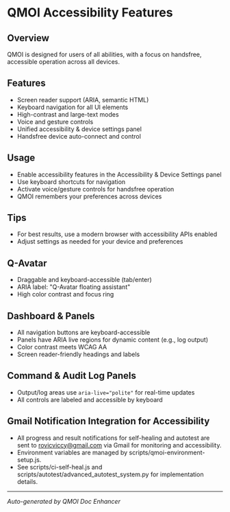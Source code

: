 # QMOI Accessibility Features

## Overview
QMOI is designed for users of all abilities, with a focus on handsfree, accessible operation across all devices.

## Features
- Screen reader support (ARIA, semantic HTML)
- Keyboard navigation for all UI elements
- High-contrast and large-text modes
- Voice and gesture controls
- Unified accessibility & device settings panel
- Handsfree device auto-connect and control

## Usage
- Enable accessibility features in the Accessibility & Device Settings panel
- Use keyboard shortcuts for navigation
- Activate voice/gesture controls for handsfree operation
- QMOI remembers your preferences across devices

## Tips
- For best results, use a modern browser with accessibility APIs enabled
- Adjust settings as needed for your device and preferences

## Q-Avatar
- Draggable and keyboard-accessible (tab/enter)
- ARIA label: "Q-Avatar floating assistant"
- High color contrast and focus ring

## Dashboard & Panels
- All navigation buttons are keyboard-accessible
- Panels have ARIA live regions for dynamic content (e.g., log output)
- Color contrast meets WCAG AA
- Screen reader-friendly headings and labels

## Command & Audit Log Panels
- Output/log areas use `aria-live="polite"` for real-time updates
- All controls are labeled and accessible by keyboard

## Gmail Notification Integration for Accessibility

- All progress and result notifications for self-healing and autotest are sent to rovicviccy@gmail.com via Gmail for monitoring and accessibility.
- Environment variables are managed by scripts/qmoi-environment-setup.js.
- See scripts/ci-self-heal.js and scripts/autotest/advanced_autotest_system.py for implementation details.

---
*Auto-generated by QMOI Doc Enhancer* 